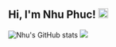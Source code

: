 <h2> Hi, I'm Nhu Phuc! <img src="https://media.giphy.com/media/kGQFSCLKaS7voGAqvX/giphy.gif" width="20"></h2>


![Nhu's GitHub stats](https://github-readme-stats.vercel.app/api?username=phucho0237&show_icons=true&theme=dracula)
![](https://github-profile-summary-cards.vercel.app/api/cards/profile-details?username=phucho0237&theme=monokai)
